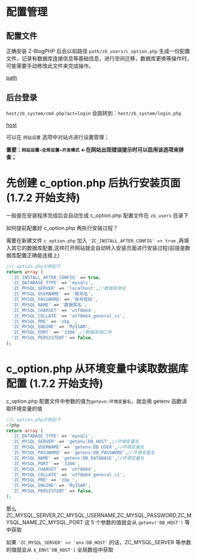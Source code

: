 # 配置管理

## 配置文件

正确安装 Z-BlogPHP 后会以如路径 `path/zb_users/c_option.php` 生成一份配置文件，记录有数据库连接信息等基础信息，进行空间迁移，数据库更换等操作时，可能需要手动修改此文件来完成操作。

[path](terms/path.md ':include')

## 后台登录

`host/zb_system/cmd.php?act=login` 会跳转到：`host/zb_system/login.php`

[host](terms/host.md ':include')

可以在 `网站设置` 选项中对站点进行设置管理；

**重要：`网站设置→全局设置→开发模式` ←在网站出现错误提示时可以启用该选项来排查；**


# 先创建 c_option.php 后执行安装页面 (1.7.2 开始支持)

一般是在安装程序完成后会自动生成 c_option.php 配置文件在 `zb_users` 目录下

如何提前配置好 c_option.php 再执行安装过程？ 

需要在新建文件 `c_option.php` 加入 `'ZC_INSTALL_AFTER_CONFIG' => true` ,再填入其它的数据库配置,这样打开网站就会自动转入安装页面进行安装过程(前提是数据库配置正确能连接上)

```php
//c_option.php示例如下
return array (
  'ZC_INSTALL_AFTER_CONFIG' => true,
  'ZC_DATABASE_TYPE' => 'mysqli',
  'ZC_MYSQL_SERVER' => 'localhost',//数据库地址
  'ZC_MYSQL_USERNAME' => '账号名',
  'ZC_MYSQL_PASSWORD' => '账号密码',
  'ZC_MYSQL_NAME' => '数据库名',
  'ZC_MYSQL_CHARSET' => 'utf8mb4',
  'ZC_MYSQL_COLLATE' => 'utf8mb4_general_ci',
  'ZC_MYSQL_PRE' => 'zbp_',
  'ZC_MYSQL_ENGINE' => 'MyISAM',
  'ZC_MYSQL_PORT' => '3306',//数据库端口号
  'ZC_MYSQL_PERSISTENT' => false,
);
```


# c_option.php 从环境变量中读取数据库配置 (1.7.2 开始支持)

c_option.php 配置文件中参数的值为`getevn:环境变量名`，就会用 getenv 函数读取环境变量的值
```php
//c_option.php示例如下
<?php
return array (
  'ZC_DATABASE_TYPE' => 'mysqli',
  'ZC_MYSQL_SERVER' => 'getenv:DB_HOST',//环境变量名
  'ZC_MYSQL_USERNAME' => 'getenv:DB_USER',//环境变量名
  'ZC_MYSQL_PASSWORD' => 'getenv:DB_PASSWORD',//环境变量名
  'ZC_MYSQL_NAME' => 'getenv:DB_DATABASE',//环境变量名
  'ZC_MYSQL_PORT' => '3306',
  'ZC_MYSQL_CHARSET' => 'utf8mb4',
  'ZC_MYSQL_COLLATE' => 'utf8mb4_general_ci',
  'ZC_MYSQL_PRE' => 'zbp_',
  'ZC_MYSQL_ENGINE' => 'MyISAM',
  'ZC_MYSQL_PERSISTENT' => false,
);
```
那么 ZC_MYSQL_SERVER,ZC_MYSQL_USERNAME,ZC_MYSQL_PASSWORD,ZC_MYSQL_NAME,ZC_MYSQL_PORT 这 5 个参数的值就会从 `getenv('DB_HOST')` 等中获取

如果 `'ZC_MYSQL_SERVER' => 'env:DB_HOST'` 的话，ZC_MYSQL_SERVER 等参数的值就会从 `$_ENV['DB_HOST']` 全局数组中获取